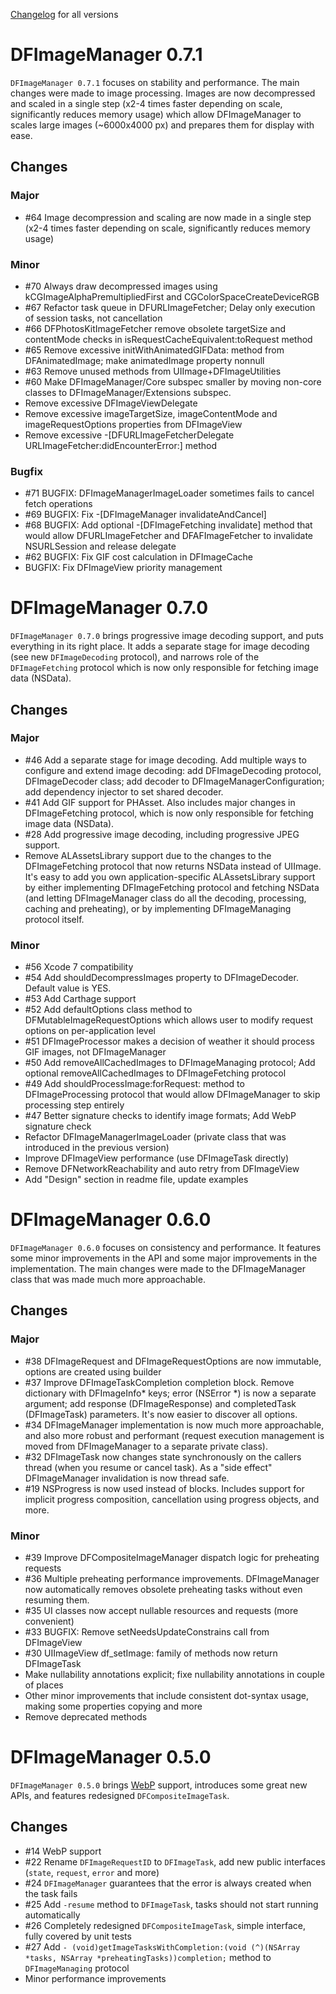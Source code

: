  [Changelog](https://github.com/kean/DFImageManager/releases) for all versions

# DFImageManager 0.7.1

`DFImageManager 0.7.1` focuses on stability and performance. The main changes were made to image processing. Images are now decompressed and scaled in a single step (x2-4 times faster depending on scale, significantly reduces memory usage) which allow DFImageManager to scales large images (~6000x4000 px) and prepares them for display with ease.

## Changes

### Major

- #64 Image decompression and scaling are now made in a single step (x2-4 times faster depending on scale, significantly reduces memory usage)

### Minor 

- #70 Always draw decompressed images using kCGImageAlphaPremultipliedFirst and CGColorSpaceCreateDeviceRGB
- #67 Refactor task queue in DFURLImageFetcher; Delay only execution of session tasks, not cancellation
- #66 DFPhotosKitImageFetcher remove obsolete targetSize and contentMode checks in isRequestCacheEquivalent:toRequest method
- #65 Remove excessive initWithAnimatedGIFData: method from DFAnimatedImage; make animatedImage property nonnull
- #63 Remove unused methods from UIImage+DFImageUtilities
- #60 Make DFImageManager/Core subspec smaller by moving non-core classes to DFImageManager/Extensions subspec.
- Remove excessive DFImageViewDelegate
- Remove excessive imageTargetSize, imageContentMode and imageRequestOptions properties from DFImageView
- Remove excessive -[DFURLImageFetcherDelegate URLImageFetcher:didEncounterError:] method

### Bugfix

- #71 BUGFIX: DFImageManagerImageLoader sometimes fails to cancel fetch operations
- #69 BUGFIX: Fix -[DFImageManager invalidateAndCancel]
- #68 BUGFIX: Add optional -[DFImageFetching invalidate] method that would allow DFURLImageFetcher and DFAFImageFetcher to invalidate NSURLSession and release delegate
- #62 BUGFIX: Fix GIF cost calculation in DFImageCache
- BUGFIX: Fix DFImageView priority management


# DFImageManager 0.7.0

`DFImageManager 0.7.0` brings progressive image decoding support, and puts everything in its right place. It adds a separate stage for image decoding (see new `DFImageDecoding` protocol), and narrows role of the `DFImageFetching` protocol which is now only responsible for fetching image data (NSData).

## Changes

### Major

- #46 Add a separate stage for image decoding. Add multiple ways to configure and extend image decoding: add DFImageDecoding protocol, DFImageDecoder class; add decoder to DFImageManagerConfiguration; add dependency injector to set shared decoder.
- #41 Add GIF support for PHAsset. Also includes major changes in DFImageFetching protocol, which is now only responsible for fetching image data (NSData).
- #28 Add progressive image decoding, including progressive JPEG support.
- Remove ALAssetsLibrary support due to the changes to the DFImageFetching protocol that now returns NSData instead of UIImage. It's easy to add you own application-specific ALAssetsLibrary support by either implementing DFImageFetching protocol and fetching NSData (and letting DFImageManager class do all the decoding, processing, caching and preheating), or by implementing DFImageManaging protocol itself.

### Minor

- #56 Xcode 7 compatibility
- #54 Add shouldDecompressImages property to DFImageDecoder. Default value is YES.
- #53 Add Carthage support
- #52 Add defaultOptions class method to DFMutableImageRequestOptions which allows user to modify request options on per-application level
- #51 DFImageProcessor makes a decision of weather it should process GIF images, not DFImageManager
- #50 Add removeAllCachedImages to DFImageManaging protocol; Add optional removeAllCachedImages to DFImageFetching protocol
- #49 Add shouldProcessImage:forRequest: method to DFImageProcessing protocol that would allow DFImageManager to skip processing step entirely
- #47 Better signature checks to identify image formats; Add WebP signature check
- Refactor DFImageManagerImageLoader (private class that was introduced in the previous version)
- Improve DFImageView performance (use DFImageTask directly)
- Remove DFNetworkReachability and auto retry from DFImageView
- Add "Design" section in readme file, update examples


# DFImageManager 0.6.0

`DFImageManager 0.6.0` focuses on consistency and performance. It features some minor improvements in the API and some major improvements in the implementation. The main changes were made to the DFImageManager class that was made much more approachable.

## Changes

### Major

- #38 DFImageRequest and DFImageRequestOptions are now immutable, options are created using builder
- #37 Improve DFImageTaskCompletion completion block. Remove dictionary with DFImageInfo* keys; error (NSError *) is now a separate argument; add response (DFImageResponse) and completedTask (DFImageTask) parameters. It's now easier to discover all options.
- #34 DFImageManager implementation is now much more approachable, and also more robust and performant (request execution management is moved from DFImageManager to a separate private class).
- #32 DFImageTask now changes state synchronously on the callers thread (when you resume or cancel task). As a "side effect" DFImageManager invalidation is now thread safe.
- #19 NSProgress is now used instead of blocks. Includes support for implicit progress composition, cancellation using progress objects, and more.

### Minor

- #39 Improve DFCompositeImageManager dispatch logic for preheating requests
- #36 Multiple preheating performance improvements. DFImageManager now automatically removes obsolete preheating tasks without even resuming them.
- #35 UI classes now accept nullable resources and requests (more convenient)
- #33 BUGFIX: Remove setNeedsUpdateConstrains call from DFImageView
- #30 UIImageView df_setImage: family of methods now return DFImageTask
- Make nullability annotations explicit; fixe nullability annotations in couple of places
- Other minor improvements that include consistent dot-syntax usage, making some properties copying and more
- Remove deprecated methods


# DFImageManager 0.5.0

`DFImageManager 0.5.0` brings [WebP](https://developers.google.com/speed/webp/) support, introduces some great new APIs, and features redesigned `DFCompositeImageTask`.

## Changes

- #14 WebP support
- #22 Rename `DFImageRequestID` to `DFImageTask`, add new public interfaces (`state`, `request`, `error` and more)
- #24 `DFImageManager` guarantees that the error is always created when the task fails
- #25 Add `-resume` method to `DFImageTask`, tasks should not start running automatically
- #26 Completely redesigned `DFCompositeImageTask`, simple interface, fully covered by unit tests
- #27 Add `- (void)getImageTasksWithCompletion:(void (^)(NSArray *tasks, NSArray *preheatingTasks))completion;` method to `DFImageManaging` protocol
- Minor performance improvements
